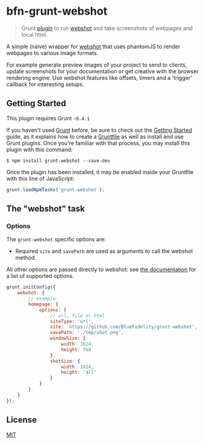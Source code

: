 # bfn-grunt-webshot

> Grunt [plugin](http://gruntjs.com/) to run [webshot](https://github.com/BlueFidelity/node-webshot/) and take screenshots of webpages and local html.

A simple (naïve) wrapper for [webshot](https://github.com/BlueFidelity/node-webshot/) that uses phantomJS to render webpages to various image formats.

For example generate preview images of your project to send to clients, update screenshots for your documentation or get creative with the browser rendering engine. Use webshot features like offsets, timers and a 'trigger' callback for interesting setups.

## Getting Started

This plugin requires Grunt `~0.4.1`

If you haven't used [Grunt](http://gruntjs.com/) before, be sure to check out the [Getting Started](http://gruntjs.com/getting-started) guide, as it explains how to create a [Gruntfile](http://gruntjs.com/sample-gruntfile) as well as install and use Grunt plugins. Once you're familiar with that process, you may install this plugin with this command:

```shell
$ npm install grunt-webshot --save-dev
```

Once the plugin has been installed, it may be enabled inside your Gruntfile with this line of JavaScript:

```js
grunt.loadNpmTasks('grunt-webshot');
```

## The "webshot" task       

### Options

The `grunt-webshot` specific options are:

* Required `site` and `savePath` are used as arguments to call the webshot method.

All other options are passed directly to webshot: see [the  documentation](https://github.com/BlueFidelity/node-webshot/) for a list of supported options.

```js
grunt.initConfig({
	webshot: {
		// example
		homepage: {
			options: {
				// url, file or html
				siteType: 'url',
				site: 'https://github.com/BlueFidelity/grunt-webshot',
				savePath: './tmp/shot.png',
				windowSize: {
					width: 1024,
					height: 768
				},
				shotSize: {
					width: 1024,
					height: 'all'
				}
			}
		}
	}
});
```

## License

[MIT](LICENSE)
